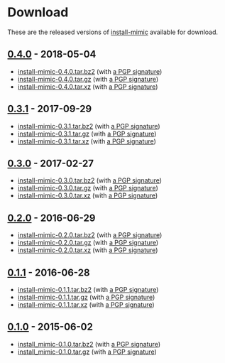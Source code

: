 <!--
SPDX-FileCopyrightText: Peter Pentchev <roam@ringlet.net>
SPDX-License-Identifier: BSD-2-Clause
-->

# Download

These are the released versions of [install-mimic](index.md) available for download.

## [0.4.0] - 2018-05-04

- [install-mimic-0.4.0.tar.bz2](https://devel.ringlet.net/files/misc/install-mimic/install-mimic-0.4.0.tar.bz2)
  (with [a PGP signature](https://devel.ringlet.net/files/misc/install-mimic/install-mimic-0.4.0.tar.bz2.asc))
- [install-mimic-0.4.0.tar.gz](https://devel.ringlet.net/files/misc/install-mimic/install-mimic-0.4.0.tar.gz)
  (with [a PGP signature](https://devel.ringlet.net/files/misc/install-mimic/install-mimic-0.4.0.tar.gz.asc))
- [install-mimic-0.4.0.tar.xz](https://devel.ringlet.net/files/misc/install-mimic/install-mimic-0.4.0.tar.xz)
  (with [a PGP signature](https://devel.ringlet.net/files/misc/install-mimic/install-mimic-0.4.0.tar.xz.asc))

## [0.3.1] - 2017-09-29

- [install-mimic-0.3.1.tar.bz2](https://devel.ringlet.net/files/misc/install-mimic/install-mimic-0.3.1.tar.bz2)
  (with [a PGP signature](https://devel.ringlet.net/files/misc/install-mimic/install-mimic-0.3.1.tar.bz2.asc))
- [install-mimic-0.3.1.tar.gz](https://devel.ringlet.net/files/misc/install-mimic/install-mimic-0.3.1.tar.gz)
  (with [a PGP signature](https://devel.ringlet.net/files/misc/install-mimic/install-mimic-0.3.1.tar.gz.asc))
- [install-mimic-0.3.1.tar.xz](https://devel.ringlet.net/files/misc/install-mimic/install-mimic-0.3.1.tar.xz)
  (with [a PGP signature](https://devel.ringlet.net/files/misc/install-mimic/install-mimic-0.3.1.tar.xz.asc))

## [0.3.0] - 2017-02-27

- [install-mimic-0.3.0.tar.bz2](https://devel.ringlet.net/files/misc/install-mimic/install-mimic-0.3.0.tar.bz2)
  (with [a PGP signature](https://devel.ringlet.net/files/misc/install-mimic/install-mimic-0.3.0.tar.bz2.asc))
- [install-mimic-0.3.0.tar.gz](https://devel.ringlet.net/files/misc/install-mimic/install-mimic-0.3.0.tar.gz)
  (with [a PGP signature](https://devel.ringlet.net/files/misc/install-mimic/install-mimic-0.3.0.tar.gz.asc))
- [install-mimic-0.3.0.tar.xz](https://devel.ringlet.net/files/misc/install-mimic/install-mimic-0.3.0.tar.xz)
  (with [a PGP signature](https://devel.ringlet.net/files/misc/install-mimic/install-mimic-0.3.0.tar.xz.asc))

## [0.2.0] - 2016-06-29

- [install-mimic-0.2.0.tar.bz2](https://devel.ringlet.net/files/misc/install-mimic/install-mimic-0.2.0.tar.bz2)
  (with [a PGP signature](https://devel.ringlet.net/files/misc/install-mimic/install-mimic-0.2.0.tar.bz2.asc))
- [install-mimic-0.2.0.tar.gz](https://devel.ringlet.net/files/misc/install-mimic/install-mimic-0.2.0.tar.gz)
  (with [a PGP signature](https://devel.ringlet.net/files/misc/install-mimic/install-mimic-0.2.0.tar.gz.asc))
- [install-mimic-0.2.0.tar.xz](https://devel.ringlet.net/files/misc/install-mimic/install-mimic-0.2.0.tar.xz)
  (with [a PGP signature](https://devel.ringlet.net/files/misc/install-mimic/install-mimic-0.2.0.tar.xz.asc))

## [0.1.1] - 2016-06-28

- [install-mimic-0.1.1.tar.bz2](https://devel.ringlet.net/files/misc/install-mimic/install-mimic-0.1.1.tar.bz2)
  (with [a PGP signature](https://devel.ringlet.net/files/misc/install-mimic/install-mimic-0.1.1.tar.bz2.asc))
- [install-mimic-0.1.1.tar.gz](https://devel.ringlet.net/files/misc/install-mimic/install-mimic-0.1.1.tar.gz)
  (with [a PGP signature](https://devel.ringlet.net/files/misc/install-mimic/install-mimic-0.1.1.tar.gz.asc))
- [install-mimic-0.1.1.tar.xz](https://devel.ringlet.net/files/misc/install-mimic/install-mimic-0.1.1.tar.xz)
  (with [a PGP signature](https://devel.ringlet.net/files/misc/install-mimic/install-mimic-0.1.1.tar.xz.asc))

## [0.1.0] - 2015-06-02

- [install_mimic-0.1.0.tar.bz2](https://devel.ringlet.net/files/misc/install-mimic/install_mimic-0.1.0.tar.bz2)
  (with [a PGP signature](https://devel.ringlet.net/files/misc/install-mimic/install_mimic-0.1.0.tar.bz2.asc))
- [install_mimic-0.1.0.tar.gz](https://devel.ringlet.net/files/misc/install-mimic/install_mimic-0.1.0.tar.gz)
  (with [a PGP signature](https://devel.ringlet.net/files/misc/install-mimic/install_mimic-0.1.0.tar.gz.asc))

[0.4.0]: https://github.com/ppentchev/install-mimic/releases/tag/release%2F0.4.0
[0.3.1]: https://github.com/ppentchev/install-mimic/releases/tag/release%2F0.3.1
[0.3.0]: https://github.com/ppentchev/install-mimic/releases/tag/release%2F0.3.0
[0.2.0]: https://github.com/ppentchev/install-mimic/releases/tag/release%2F0.2.0
[0.1.1]: https://github.com/ppentchev/install-mimic/releases/tag/release%2F0.1.1
[0.1.0]: https://github.com/ppentchev/install-mimic/releases/tag/release%2F0.1.0
